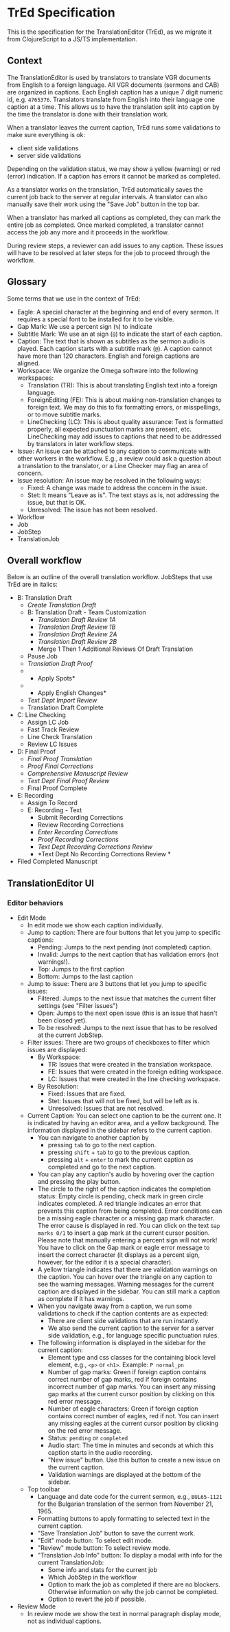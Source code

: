 # TrEd Specification

This is the specification for the TranslationEditor (TrEd), as we migrate it from ClojureScript to a JS/TS implementation.

## Context

The TranslationEditor is used by translators to translate VGR documents from English to a foreign language. All VGR documents (sermons and CAB) are organized in captions. Each English caption has a unique 7 digit numeric id, e.g. `4765376`. Translators translate from English into their language one caption at a time. This allows us to have the translation split into caption by the time the translator is done with their translation work.

When a translator leaves the current caption, TrEd runs some validations to make sure everything is ok:

* client side validations
* server side validations

Depending on the validation status, we may show a yellow (warning) or red (error) indication. If a caption has errors it cannot be marked as completed.

As a translator works on the translation, TrEd automatically saves the current job back to the server at regular intervals. A translator can also manually save their work using the "Save Job" button in the top bar.

When a translator has marked all captions as completed, they can mark the entire job as completed. Once marked completed, a translator cannot access the job any more and it proceeds in the workflow.

During review steps, a reviewer can add issues to any caption. These issues will have to be resolved at later steps for the job to proceed through the workflow.

## Glossary

Some terms that we use in the context of TrEd:

* Eagle: A special character at the beginning and end of every sermon. It requires a special font to be installed for it to be visible.
* Gap Mark: We use a percent sign (`%`) to indicate
* Subtitle Mark: We use an at sign (`@`) to indicate the start of each caption.
* Caption: The text that is shown as subtitles as the sermon audio is played. Each caption starts with a subtitle mark (`@`). A caption cannot have more than 120 characters. English and foreign captions are aligned.
* Workspace: We organize the Omega software into the following workspaces:
    * Translation (TR): This is about translating English text into a foreign language.
    * ForeignEditing (FE): This is about making non-translation changes to foreign text. We may do this to fix formatting errors, or misspellings, or to move subtitle marks.
    * LineChecking (LC): This is about quality assurance: Text is formatted properly, all expected punctuation marks are present, etc. LineChecking may add issues to captions that need to be addressed by translators in later workflow steps.
* Issue: An issue can be attached to any caption to communicate with other workers in the workflow. E.g., a review could ask a question about a translation to the translator, or a Line Checker may flag an area of concern.
* Issue resolution: An issue may be resolved in the following ways:
    * Fixed: A change was made to address the concern in the issue.
    * Stet: It means "Leave as is". The text stays as is, not addressing the issue, but that is OK.
    * Unresolved: The issue has not been resolved.
* Workflow
* Job
* JobStep
* TranslationJob

## Overall workflow

Below is an outline of the overall translation workflow. JobSteps that use TrEd are in italics:

* B: Translation Draft
    * *Create Translation Draft*
    * B: Translation Draft - Team Customization
        * *Translation Draft Review 1A*
        * *Translation Draft Review 1B*
        * *Translation Draft Review 2A*
        * *Translation Draft Review 2B*
        * Merge 1 Then 1 Additional Reviews Of Draft Translation
    * Pause Job
    * *Translation Draft Proof*
    * * Apply Spots*
    * * Apply English Changes*
    * *Text Dept Import Review*
    * Translation Draft Complete
* C: Line Checking
    * Assign LC Job
    * Fast Track Review
    * Line Check Translation
    * Review LC Issues
* D: Final Proof
    * *Final Proof Translation*
    * *Proof Final Corrections*
    * *Comprehensive Manuscript Review*
    * *Text Dept Final Proof Review*
    * Final Proof Complete
* E: Recording
    * Assign To Record
    * E: Recording - Text
        * Submit Recording Corrections
        * Review Recording Corrections
        * *Enter Recording Corrections*
        * *Proof Recording Corrections*
        * *Text Dept Recording Corrections Review*
        * *Text Dept No Recording Corrections Review *
* Filed Completed Manuscript

## TranslationEditor UI

### Editor behaviors

* Edit Mode
    * In edit mode we show each caption individually.
    * Jump to caption: There are four buttons that let you jump to specific captions:
        * Pending: Jumps to the next pending (not completed) caption.
        * Invalid: Jumps to the next caption that has validation errors (not warnings!).
        * Top: Jumps to the first caption
        * Bottom: Jumps to the last caption
    * Jump to issue: There are 3 buttons that let you jump to specific issues:
        * Filtered: Jumps to the next issue that matches the current filter settings (see "Filter issues")
        * Open: Jumps to the next open issue (this is an issue that hasn't been closed yet).
        * To be resolved: Jumps to the next issue that has to be resolved at the current JobStep.
    * Filter issues: There are two groups of checkboxes to filter which issues are displayed:
        * By Workspace:
            * TR: Issues that were created in the translation workspace.
            * FE: Issues that were created in the foreign editing workspace.
            * LC: Issues that were created in the line checking workspace.
        * By Resolution:
            * Fixed: Issues that are fixed.
            * Stet: Issues that will not be fixed, but will be left as is.
            * Unresolved: Issues that are not resolved.
    * Current Caption: You can select one caption to be the current one. It is indicated by having an editor area, and a yellow background. The information displayed in the sidebar refers to the current caption.
        * You can navigate to another caption by
            * pressing `tab` to go to the next caption.
            * pressing `shift` + `tab` to go to the previous caption.
            * pressing `alt` + `enter` to mark the current caption as completed and go to the next caption.
        * You can play any caption's audio by hovering over the caption and pressing the play button.
        * The circle to the right of the caption indicates the completion status: Empty circle is pending, check mark in green circle indicates completed. A red triangle indicates an error that prevents this caption from being completed. Error conditions can be a missing eagle character or a missing gap mark character. The error cause is displayed in red. You can click on the text `Gap marks 0/1` to insert a gap mark at the current cursor position. Please note that manually entering a percent sign will not work! You have to click on the Gap mark or eagle error message to insert the correct character (it displays as a percent sign, however, for the editor it is a special character).
        * A yellow triangle indicates that there are validation warnings on the caption. You can hover over the triangle on any caption to see the warning messages. Warning messages for the current caption are displayed in the sidebar. You can still mark a caption as complete if it has warnings.
        * When you navigate away from a caption, we run some validations to check if the caption contents are as expected:
            * There are client side validations that are run instantly.
            * We also send the current caption to the server for a server side validation, e.g., for language specific punctuation rules.
        * The following information is displayed in the sidebar for the current caption:
            * Element type and css classes for the containing block level element, e.g., `<p>` or `<h1>`. Example: `P normal_pn`
            * Number of gap marks: Green if foreign caption contains correct number of gap marks, red if foreign contains incorrect number of gap marks. You can insert any missing gap marks at the current cursor position by clicking on this red error message.
            * Number of eagle characters: Green if foreign caption contains correct number of eagles, red if not. You can insert any missing eagles at the current cursor position by clicking on the red error message.
            * Status: `pending` or `completed`
            * Audio start: The time in minutes and seconds at which this caption starts in the audio recording.
            * "New issue" button. Use this button to create a new issue on the current caption.
            * Validation warnings are displayed at the bottom of the sidebar.
    * Top toolbar
        * Language and date code for the current sermon, e.g., `BUL65-1121` for the Bulgarian translation of the sermon from November 21, 1965.
        * Formatting buttons to apply formatting to selected text in the current caption.
        * "Save Translation Job" button to save the current work.
        * "Edit" mode button: To select edit mode.
        * "Review" mode button: To select review mode.
        * "Translation Job Info" button: To display a modal with info for the current TranslationJob:
            * Some info and stats for the current job
            * Which JobStep in the workflow
            * Option to mark the job as completed if there are no blockers. Otherwise information on why the job cannot be completed.
            * Option to revert the job if possible.
* Review Mode
    * In review mode we show the text in normal paragraph display mode, not as individual captions.
